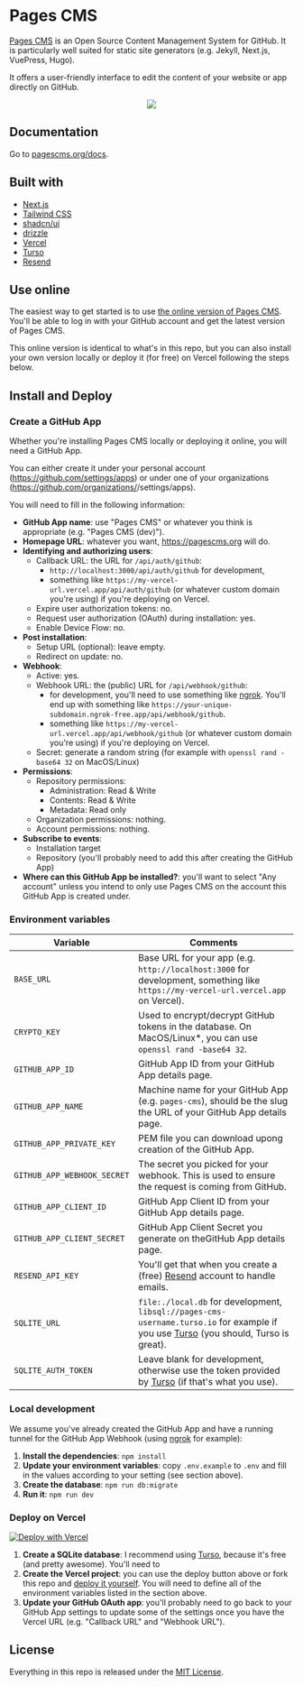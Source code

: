 # Pages CMS

[Pages CMS](https://pagescms.org) is an Open Source Content Management System for GitHub. It is particularly well suited for static site generators (e.g. Jekyll, Next.js, VuePress, Hugo).

It offers a user-friendly interface to edit the content of your website or app directly on GitHub.

<p align="center">
<img src="https://pagescms.org/media/screenshots/collection-dark@2x.png">
</p>

## Documentation

Go to [pagescms.org/docs](https://pagescms.org/docs).

## Built with

- [Next.js](https://nextjs.org/)
- [Tailwind CSS](https://tailwindcss.com/)
- [shadcn/ui](https://ui.shadcn.com/)
- [drizzle](https://orm.drizzle.team/)
- [Vercel](https://vercel.com/)
- [Turso](https://turso.tech/)
- [Resend](https://resend.com/)

## Use online

The easiest way to get started is to use [the online version of Pages CMS](https://app.pagescms.org). You'll be able to log in with your GitHub account and get the latest version of Pages CMS.

This online version is identical to what's in this repo, but you can also install your own version locally or deploy it (for free) on Vercel following the steps below.

## Install and Deploy

### Create a GitHub App

Whether you're installing Pages CMS locally or deploying it online, you will need a GitHub App.

You can either create it under your personal account (https://github.com/settings/apps) or under one of your organizations (https://github.com/organizations/<org-name>/settings/apps).

You will need to fill in the following information:

- **GitHub App name**: use "Pages CMS" or whatever you think is appropriate (e.g. "Pages CMS (dev)").
- **Homepage URL**: whatever you want, https://pagescms.org will do.
- **Identifying and authorizing users**:
    - Callback URL: the URL for `/api/auth/github`:
        - `http://localhost:3000/api/auth/github` for development,
        - something like `https://my-vercel-url.vercel.app/api/auth/github` (or whatever custom domain you're using) if you're deploying on Vercel.
    - Expire user authorization tokens: no.
    - Request user authorization (OAuth) during installation: yes.
    - Enable Device Flow: no.
- **Post installation**:
    - Setup URL (optional): leave empty.
    - Redirect on update: no.
- **Webhook**:
    - Active: yes.
    - Webhook URL: the (public) URL for `/api/webhook/github`:
        - for development, you'll need to use something like [ngrok](https://ngrok.com/). You'll end up with something like `https://your-unique-subdomain.ngrok-free.app/api/webhook/github`.
        - something like `https://my-vercel-url.vercel.app/api/webhook/github` (or whatever custom domain you're using) if you're deploying on Vercel.
    - Secret: generate a random string (for example with `openssl rand -base64 32` on MacOS/Linux)
- **Permissions**:
    - Repository permissions:
        - Administration: Read & Write
        - Contents: Read & Write
        - Metadata: Read only
    - Organization permissions: nothing.
    - Account permissions: nothing.
- **Subscribe to events**:
    - Installation target
    - Repository (you'll probably need to add this after creating the GitHub App)
- **Where can this GitHub App be installed?**: you'll want to select "Any account" unless you intend to only use Pages CMS on the account this GitHub App is created under.

### Environment variables

Variable | Comments
--- | ---
`BASE_URL` | Base URL for your app (e.g. `http://localhost:3000` for development, something like `https://my-vercel-url.vercel.app` on Vercel).
`CRYPTO_KEY` | Used to encrypt/decrypt GitHub tokens in the database. On MacOS/Linux*, you can use `openssl rand -base64 32`.
`GITHUB_APP_ID` | GitHub App ID from your GitHub App details page.
`GITHUB_APP_NAME` | Machine name for your GitHub App (e.g. `pages-cms`), should be the slug the URL of your GitHub App details page.
`GITHUB_APP_PRIVATE_KEY` | PEM file you can download upong creation of the GitHub App.
`GITHUB_APP_WEBHOOK_SECRET` | The secret you picked for your webhook. This is used to ensure the request is coming from GitHub.
`GITHUB_APP_CLIENT_ID` | GitHub App Client ID from your GitHub App details page.
`GITHUB_APP_CLIENT_SECRET` | GitHub App Client Secret you generate on theGitHub App details page.
`RESEND_API_KEY` | You'll get that when you create a (free) [Resend](https://resend.com) account to handle emails.
`SQLITE_URL` | `file:./local.db` for development, `libsql://pages-cms-username.turso.io` for example if you use [Turso](https://turso.tech) (you should, Turso is great).
`SQLITE_AUTH_TOKEN` | Leave blank for development, otherwise use the token provided by [Turso](https://turso.tech) (if that's what you use).

### Local development

We assume you've already created the GitHub App and have a running tunnel for the GitHub App Webhook (using [ngrok](https://ngrok.com/) for example):

1. **Install the dependencies**: `npm install`
2. **Update your environment variables**: copy `.env.example` to `.env` and fill in the values according to your setting (see section above).
3. **Create the database**: `npm run db:migrate`
4. **Run it**: `npm run dev`

### Deploy on Vercel

[![Deploy with Vercel](https://vercel.com/button)](https://vercel.com/new/clone?repository-url=https%3A%2F%2Fgithub.com%2Fpages-cms%2Fpages-cms%2Ftree%2Fmain&project-name=pages-cms&repository-name=pages-cms&redirect-url=https%3A%2F%2Fpagescms.org&env=CRYPTO_KEY,GITHUB_APP_ID,GITHUB_APP_NAME,GITHUB_APP_PRIVATE_KEY,GITHUB_APP_WEBHOOK_SECRET,GITHUB_APP_CLIENT_ID,GITHUB_APP_CLIENT_SECRET,RESEND_API_KEY,SQLITE_URL,SQLITE_AUTH_TOKEN)

1. **Create a SQLite database**: I recommend using [Turso](https://turso.tech), because it's free (and pretty awesome). You'll need to 
2. **Create the Vercel project**: you can use the deploy button above or fork this repo and [deploy it yourself](https://vercel.com/docs/deployments/overview). You will need to define all of the environment variables listed in the section above.
3. **Update your GitHub OAuth app**: you'll probably need to go back to your GitHub App settings to update some of the settings once you have the Vercel URL (e.g. "Callback URL" and "Webhook URL").

## License

Everything in this repo is released under the [MIT License](LICENSE).